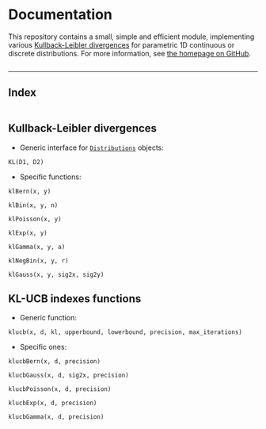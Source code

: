 # Documentation

This repository contains a small, simple and efficient module, implementing various [Kullback-Leibler divergences](https://en.wikipedia.org/wiki/Kullback%E2%80%93Leibler_divergence) for parametric 1D continuous or discrete distributions.
For more information, see [the homepage on GitHub](https://github.com/Naereen/KullbackLeibler.jl/).

```@contents
```

---

## Index

```@index
```

## Kullback-Leibler divergences

- Generic interface for [`Distributions`](https://github.com/JuliaStats/Distributions.jl/) objects:
```@docs
KL(D1, D2)
```

- Specific functions:
```@docs
klBern(x, y)
```
```@docs
klBin(x, y, n)
```
```@docs
klPoisson(x, y)
```
```@docs
klExp(x, y)
```
```@docs
klGamma(x, y, a)
```
```@docs
klNegBin(x, y, r)
```
```@docs
klGauss(x, y, sig2x, sig2y)
```

## KL-UCB indexes functions

- Generic function:
```@docs
klucb(x, d, kl, upperbound, lowerbound, precision, max_iterations)
```

- Specific ones:
```@docs
klucbBern(x, d, precision)
```
```@docs
klucbGauss(x, d, sig2x, precision)
```
```@docs
klucbPoisson(x, d, precision)
```
```@docs
klucbExp(x, d, precision)
```
```@docs
klucbGamma(x, d, precision)
```
